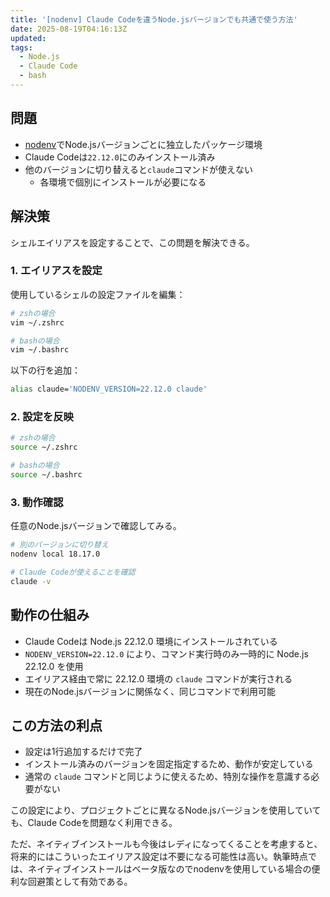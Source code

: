 ```yaml
---
title: '[nodenv] Claude Codeを違うNode.jsバージョンでも共通で使う方法'
date: 2025-08-19T04:16:13Z
updated:
tags:
  - Node.js
  - Claude Code
  - bash
---
```


## 問題

- [nodenv](https://github.com/nodenv/nodenv)でNode.jsバージョンごとに独立したパッケージ環境
- Claude Codeは`22.12.0`にのみインストール済み
- 他のバージョンに切り替えると`claude`コマンドが使えない
  - 各環境で個別にインストールが必要になる

## 解決策

シェルエイリアスを設定することで、この問題を解決できる。

### 1. エイリアスを設定

使用しているシェルの設定ファイルを編集：

```bash
# zshの場合
vim ~/.zshrc

# bashの場合
vim ~/.bashrc
```

以下の行を追加：

```bash
alias claude='NODENV_VERSION=22.12.0 claude'
```

### 2. 設定を反映

```bash
# zshの場合
source ~/.zshrc

# bashの場合
source ~/.bashrc
```

### 3. 動作確認

任意のNode.jsバージョンで確認してみる。

```bash
# 別のバージョンに切り替え
nodenv local 18.17.0

# Claude Codeが使えることを確認
claude -v
```

## 動作の仕組み

- Claude Codeは Node.js 22.12.0 環境にインストールされている
- `NODENV_VERSION=22.12.0` により、コマンド実行時のみ一時的に Node.js 22.12.0 を使用
- エイリアス経由で常に 22.12.0 環境の `claude` コマンドが実行される
- 現在のNode.jsバージョンに関係なく、同じコマンドで利用可能

## この方法の利点

- 設定は1行追加するだけで完了
- インストール済みのバージョンを固定指定するため、動作が安定している
- 通常の `claude` コマンドと同じように使えるため、特別な操作を意識する必要がない

この設定により、プロジェクトごとに異なるNode.jsバージョンを使用していても、Claude Codeを問題なく利用できる。

ただ、ネイティブインストールも今後はレディになってくることを考慮すると、将来的にはこういったエイリアス設定は不要になる可能性は高い。執筆時点では、ネイティブインストールはベータ版なのでnodenvを使用している場合の便利な回避策として有効である。
